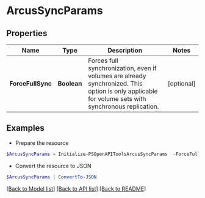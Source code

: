 # ArcusSyncParams
## Properties

Name | Type | Description | Notes
------------ | ------------- | ------------- | -------------
**ForceFullSync** | **Boolean** | Forces full synchronization, even if volumes are already synchronized. This option is only applicable for volume sets with synchronous replication. | [optional] 

## Examples

- Prepare the resource
```powershell
$ArcusSyncParams = Initialize-PSOpenAPIToolsArcusSyncParams  -ForceFullSync false
```

- Convert the resource to JSON
```powershell
$ArcusSyncParams | ConvertTo-JSON
```

[[Back to Model list]](../README.md#documentation-for-models) [[Back to API list]](../README.md#documentation-for-api-endpoints) [[Back to README]](../README.md)

